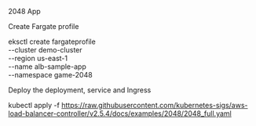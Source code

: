 2048 App

Create Fargate profile

eksctl create fargateprofile \
 --cluster demo-cluster \
 --region us-east-1 \
 --name alb-sample-app \
 --namespace game-2048

Deploy the deployment, service and Ingress

kubectl apply -f https://raw.githubusercontent.com/kubernetes-sigs/aws-load-balancer-controller/v2.5.4/docs/examples/2048/2048_full.yaml
